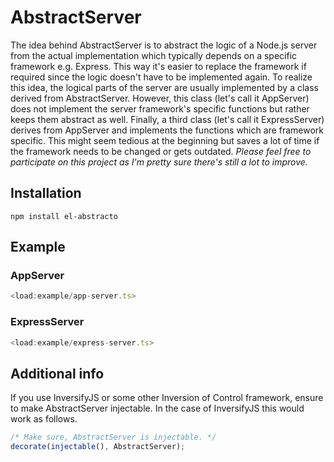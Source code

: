 # AbstractServer
The idea behind AbstractServer is to abstract the logic of a Node.js server from the actual implementation which typically depends on a specific framework e.g. Express. This way it's easier to replace the framework if required since the logic doesn't have to be implemented again. To realize this idea, the logical parts of the server are usually implemented by a class derived from AbstractServer. However, this class (let's call it AppServer) does not implement the server framework's specific functions but rather keeps them abstract as well. Finally, a third class (let's call it ExpressServer) derives from AppServer and implements the functions which are framework specific. This might seem tedious at the beginning but saves a lot of time if the framework needs to be changed or gets outdated. *Please feel free to participate on this project as I'm pretty sure there's still a lot to improve.*

## Installation
```
npm install el-abstracto
```

## Example
### AppServer
```typescript
<load:example/app-server.ts>
```

### ExpressServer
```typescript
<load:example/express-server.ts>
```

## Additional info
If you use InversifyJS or some other Inversion of Control framework, ensure to make AbstractServer injectable. In the case of InversifyJS this would work as follows.
```typescript
/* Make sure, AbstractServer is injectable. */
decorate(injectable(), AbstractServer);
```
